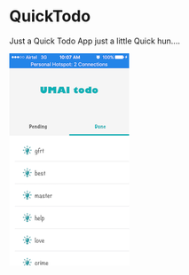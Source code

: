 # QuickTodo

Just a Quick Todo App just a little Quick hun....


![alt Screenshot](https://github.com/Gtwatt1/QuickTodo/blob/master/UMai%20Todo/screenshot.png)

